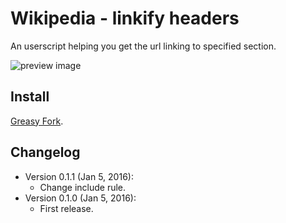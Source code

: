 Wikipedia - linkify headers
===========================
An userscript helping you get the url linking to specified section.

![preview image](https://i.imgur.com/CIJ2BLJ.png)

Install
-------
[Greasy Fork](https://greasyfork.org/zh-TW/scripts/15930-wikipedia-linkify-headers).

Changelog
---------
* Version 0.1.1 (Jan 5, 2016):
	- Change include rule.
* Version 0.1.0 (Jan 5, 2016):
	- First release.

